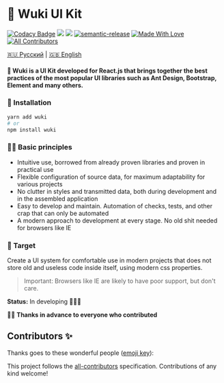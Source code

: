 <h1>🧸 Wuki UI Kit</h1>

[![Codacy Badge](https://api.codacy.com/project/badge/Grade/a6c0e46fb10d4f9ba08881ea0aecfa63)](https://app.codacy.com/gh/melishev/wuki?utm_source=github.com&utm_medium=referral&utm_content=melishev/wuki&utm_campaign=Badge_Grade_Settings)
[<img src="https://raw.githubusercontent.com/storybooks/brand/master/badge/badge-storybook.svg">](https://wuki.melishev.com)
[![](https://img.shields.io/badge/Figma-2c2c2c?style=flat&logo=figma&logoColor=white)](https://www.figma.com/file/Nqauu6UOyhf5YUG8FZdBU8/wuki-%F0%9F%A7%B8?node-id=10%3A15)
[![semantic-release](https://img.shields.io/badge/%20%20%F0%9F%93%A6%F0%9F%9A%80-semantic--release-e10079.svg)](https://github.com/semantic-release/semantic-release)
[![Made With Love](https://img.shields.io/badge/Made%20With-Love-orange.svg)](https://github.com/melishev/wuki)
[![All Contributors](https://img.shields.io/badge/all_contributors-0-orange.svg?style=flat-square)](#contributors-)

[🇷🇺 Русский](https://github.com/melishev/wuki/tree/master/.github/readme/ru.md) | [🇬🇧 English](https://github.com/melishev/wuki)

#### 🧸 Wuki is a UI Kit developed for React.js that brings together the best practices of the most popular UI libraries such as Ant Design, Bootstrap, Element and many others.

### 🚀 Installation
```bash
yarn add wuki
# or
npm install wuki
```
### 👋🏼 Basic principles
- Intuitive use, borrowed from already proven libraries and proven in practical use
- Flexible configuration of source data, for maximum adaptability for various projects
- No clutter in styles and transmitted data, both during development and in the assembled application
- Easy to develop and maintain. Automation of checks, tests, and other crap that can only be automated
- A modern approach to development at every stage. No old shit needed for browsers like IE


### 🎯 Target
Create a UI system for comfortable use in modern projects that does not store old and useless code inside itself, using modern css properties.

> Important: Browsers like IE are likely to have poor support, but don't care.

**Status:** In developing 👨🏻‍💻

🙏🏼 **Thanks in advance to everyone who contributed**
## Contributors ✨

Thanks goes to these wonderful people ([emoji key](https://allcontributors.org/docs/en/emoji-key)):

<!-- ALL-CONTRIBUTORS-LIST:START - Do not remove or modify this section -->
<!-- prettier-ignore-start -->
<!-- markdownlint-disable -->
<!-- markdownlint-restore -->
<!-- prettier-ignore-end -->
<!-- ALL-CONTRIBUTORS-LIST:END -->

This project follows the [all-contributors](https://github.com/all-contributors/all-contributors) specification. Contributions of any kind welcome!